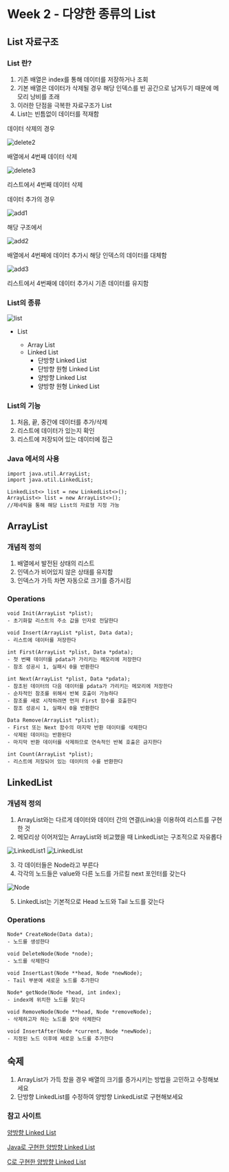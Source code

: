 # Week 2 - 다양한 종류의 List

## List 자료구조

### List 란?

1. 기존 배열은 index를 통해 데이터를 저장하거나 조회
2. 기본 배열은 데이터가 삭제될 경우 해당 인덱스를 빈 공간으로 남겨두기 때문에 메모리 낭비를 초래
3. 이러한 단점을 극복한 자료구조가 List
4. List는 빈틈없이 데이터를 적재함

데이터 삭제의 경우

![delete2](./images/delete2.png)

배열에서 4번째 데이터 삭제

![delete3](./images/delete3.png)

리스트에서 4번째 데이터 삭제

데이터 추가의 경우

![add1](./images/add1.png)

해당 구조에서

![add2](./images/add2.png)

배열에서 4번째에 데이터 추가시 해당 인덱스의 데이터를 대체함

![add3](./images/add3.png)

리스트에서 4번째에 데이터 추가시 기존 데이터를 유지함

### List의 종류

![list](./images/list.png)

- List

  - Array List
  - Linked List
    - 단방향 Linked List
    - 단방향 원형 Linked List
    - 양방향 Linked List
    - 양방향 원형 Linked List

### List의 기능

1. 처음, 끝, 중간에 데이터를 추가/삭제
2. 리스트에 데이터가 있는지 확인
3. 리스트에 저장되어 있는 데이터에 접근

### Java 에서의 사용

```
import java.util.ArrayList;
import java.util.LinkedList;

LinkedList<> list = new LinkedList<>();
ArrayList<> list = new ArrayList<>();
//제네릭을 통해 해당 List의 자료형 지정 가능
```

## ArrayList

### 개념적 정의

1. 배열에서 발전된 상태의 리스트
2. 인덱스가 비어있지 않은 상태를 유지함
3. 인덱스가 가득 차면 자동으로 크기를 증가시킴

### Operations

```
void Init(ArrayList *plist);
- 초기화할 리스트의 주소 값을 인자로 전달한다

void Insert(ArrayList *plist, Data data);
- 리스트에 데이터를 저장한다

int First(ArrayList *plist, Data *pdata);
- 첫 번째 데이터를 pdata가 가리키는 메모리에 저장한다
- 참조 성공시 1, 실패시 0을 반환한다

int Next(ArrayList *plist, Data *pdata);
- 참조된 데이터의 다음 데이터를 pdata가 가리키는 메모리에 저장한다
- 순차적인 참조를 위해서 반복 호출이 가능하다
- 참조를 새로 시작하려면 먼저 First 함수를 호출한다
- 참조 성공시 1, 실패시 0을 반환한다

Data Remove(ArrayList *plist);
- First 또는 Next 함수의 마지막 반환 데이터를 삭제한다
- 삭제된 데이터는 반환된다
- 마지막 반환 데이터를 삭제하므로 연속적인 반복 호출은 금지한다

int Count(ArrayList *plist);
- 리스트에 저장되어 있는 데이터의 수를 반환한다
```

## LinkedList

### 개념적 정의

1. ArrayList와는 다르게 데이터와 데이터 간의 연결(Link)을 이용하여 리스트를 구현한 것
2. 메모리상 이어저있는 ArrayList와 비교했을 때 LinkedList는 구조적으로 자유롭다

![LinkedList1](./images/LinkedList1.png)
![LinkedList](./images/LinkedList2.png)

3. 각 데이터들은 Node라고 부른다
4. 각각의 노드들은 value와 다른 노드를 가르킬 next 포인터를 갖는다

![Node](./images/node.png)

5. LinkedList는 기본적으로 Head 노드와 Tail 노드를 갖는다

### Operations

```
Node* CreateNode(Data data);
- 노드를 생성한다

void DeleteNode(Node *node);
- 노드를 삭제한다

void InsertLast(Node **head, Node *newNode);
- Tail 부분에 새로운 노드를 추가한다

Node* getNode(Node *head, int index);
- index에 위치한 노드를 찾는다

void RemoveNode(Node **head, Node *removeNode);
- 삭제하고자 하는 노드를 찾아 삭제한다

void InsertAfter(Node *current, Node *newNode);
- 지정된 노드 이후에 새로운 노드를 추가한다
```

## 숙제

1. ArrayList가 가득 찼을 경우 배열의 크기를 증가시키는 방법을 고민하고 수정해보세요
2. 단방향 LinkedList를 수정하여 양방향 LinkedList로 구현해보세요

### 참고 사이트

[양방향 Linked List](https://opentutorials.org/module/1335/8940)

[Java로 구현한 양방향 Linked List](https://opentutorials.org/module/1335/8941)

[C로 구현한 양방향 Linked List](https://macinjune.com/all-posts/web-developing/mac-develop-tip/c-doubly-linked-list-%EA%B5%AC%ED%98%84/)